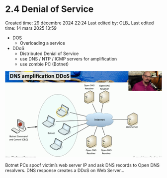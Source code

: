 # 2.4 Denial of Service

Created time: 29 décembre 2024 22:24
Last edited by: OLB_
Last edited time: 14 mars 2025 13:59

- DOS
    - Overloading a service
- DDoS
    - Distributed Denial of Service
    - use DNS / NTP / ICMP servers for amplification
    - use zombie PC (Botnet)
    

![image.png](image%2020.png)

Botnet PCs spoof victim’s web server IP and ask DNS records to Open DNS  resolvers. DNS response creates a DDoS on Web Server…